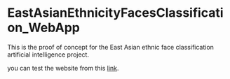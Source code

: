 # EastAsianEthnicityFacesClassification_WebApp
This is the proof of concept for the East Asian ethnic face classification artificial intelligence project.


you can test the website from this [link](https://d42kw01f-eastasianethnicityfacesclassifica-streamlit-app-7q08jh.streamlit.app/).


